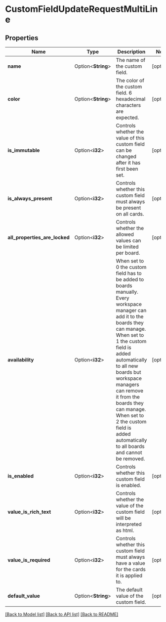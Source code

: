 # CustomFieldUpdateRequestMultiLine

## Properties

Name | Type | Description | Notes
------------ | ------------- | ------------- | -------------
**name** | Option<**String**> | The name of the custom field. | [optional]
**color** | Option<**String**> | The color of the custom field. 6 hexadecimal characters are expected. | [optional]
**is_immutable** | Option<**i32**> | Controls whether the value of this custom field can be changed after it has first been set. | [optional]
**is_always_present** | Option<**i32**> | Controls whether this custom field must always be present on all cards. | [optional]
**all_properties_are_locked** | Option<**i32**> | Controls whether the allowed values can be limited per board. | [optional]
**availability** | Option<**i32**> | When set to 0 the custom field has to be added to boards manually. Every workspace manager can add it to the boards they can manage. When set to 1 the custom field is added automatically to all new boards but workspace managers can remove it from the boards they can manage. When set to 2 the custom field is added automatically to all boards and cannot be removed. | [optional]
**is_enabled** | Option<**i32**> | Controls whether this custom field is enabled. | [optional]
**value_is_rich_text** | Option<**i32**> | Controls whether the value of the custom field will be interpreted as html. | [optional]
**value_is_required** | Option<**i32**> | Controls whether this custom field must always have a value for the cards it is applied to. | [optional]
**default_value** | Option<**String**> | The default value of the custom field. | [optional]

[[Back to Model list]](../README.md#documentation-for-models) [[Back to API list]](../README.md#documentation-for-api-endpoints) [[Back to README]](../README.md)


